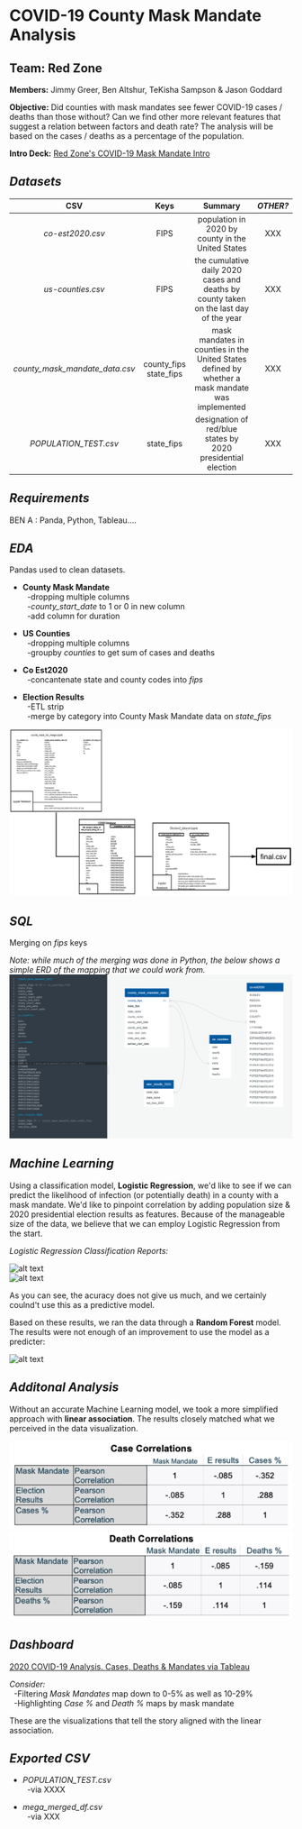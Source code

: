 # COVID-19 County Mask Mandate Analysis

## Team: Red Zone

**Members:** Jimmy Greer, Ben Altshur, TeKisha Sampson &amp; Jason Goddard


**Objective:** Did counties with mask mandates see fewer COVID-19 cases / deaths than those without?  Can we find other more relevant features that suggest a relation between factors and death rate?  The analysis will be based on the cases / deaths as a percentage of the population.  

**Intro Deck:** [Red Zone's COVID-19 Mask Mandate Intro](https://docs.google.com/presentation/d/16n0RSISNJ638HoVZlOlderMXyFtMTKz3fehBtG4oSqQ/edit#slide=id.p "Red Zone's COVID-19 Mask Mandate Intro") 

## ***Datasets***

| CSV | Keys | Summary | *OTHER?* | 
| :---: | :---: | :---: | :---: | 
| *co-est2020.csv* | FIPS | population in 2020 by county in the United States | XXX | 
| *us-counties.csv* | FIPS | the cumulative daily 2020 cases and deaths by county taken on the last day of the year | XXX | 
| *county_mask_mandate_data.csv* | county_fips state_fips | mask mandates in counties in the United States defined by whether a mask mandate was implemented | XXX | 
| *POPULATION_TEST.csv* | state_fips | designation of red/blue states by 2020 presidential election | XXX | 


## ***Requirements***

BEN A : Panda, Python, Tableau.... 

## ***EDA***
Pandas used to clean datasets.

- **County Mask Mandate** <br>
&nbsp;&nbsp;-dropping multiple columns <br>
&nbsp;&nbsp;-*county_start_date* to 1 or 0 in new column <br>
&nbsp;&nbsp;-add column for duration 

- **US Counties** <br>
&nbsp;&nbsp;-dropping multiple columns <br>
&nbsp;&nbsp;-groupby *counties* to get sum of cases and deaths

- **Co Est2020** <br>
&nbsp;&nbsp;-concantenate state and county codes into *fips*


- **Election Results** <br>
&nbsp;&nbsp;-ETL strip <br>
&nbsp;&nbsp;-merge by category into County Mask Mandate data on *state_fips*

![alt_text](https://github.com/Jimmygjr10/Covid19_Mask_Mandate/blob/READ.ME/Resources/FlowChart.png)

## ***SQL***

Merging on *fips* keys

*Note: while much of the merging was done in Python, the below shows a simple ERD of the mapping that we could work from.*  
![alt text](https://github.com/Jimmygjr10/Covid19_Mask_Mandate/blob/main/database_covid_rev2.png)

## ***Machine Learning***
Using a classification model, **Logistic Regression**, we'd like to see if we can predict the likelihood of infection (or potentially death) in a county with a mask mandate.  We'd like to pinpoint correlation by adding population size & 2020 presidential election results as features.  Because of the manageable size of the data, we believe that we can employ Logistic Regression from the start.  

*Logistic Regression Classification Reports:* <br>

![alt text]() <br>
![alt text]() <br>

As you can see, the acuracy does not give us much, and we certainly coulnd't use this as a predictive model.  

Based on these results, we ran the data through a **Random Forest** model.  The results were not enough of an improvement to use the model as a predicter:

![alt text]()

## ***Additonal Analysis***
Without an accurate Machine Learning model, we took a more simplified approach with **linear association**.  The results closely matched what we perceived in the data visualization.  

![alt text](https://github.com/Jimmygjr10/Covid19_Mask_Mandate/blob/READ.ME/Resources/CaseCorr.png)
![alt text](https://github.com/Jimmygjr10/Covid19_Mask_Mandate/blob/READ.ME/Resources/DeathCorr.png)

## ***Dashboard***

[2020 COVID-19 Analysis.  Cases, Deaths & Mandates via Tableau](https://public.tableau.com/app/profile/jason.goddard/viz/COVID-19MaskMandateFP/Story1?publish=yes "Red Zone's COVID-19 Mask Mandate Intro")

*Consider:* <br>
&nbsp;&nbsp;-Filtering *Mask Mandates* map down to 0-5% as well as 10-29% <br>
&nbsp;&nbsp;-Highlighting *Case %* and *Death %* maps by mask mandate  <br>

These are the visualizations that tell the story aligned with the linear association.  

## ***Exported CSV***
- *POPULATION_TEST.csv* <br>
&nbsp;&nbsp;-via XXXX <br>

- *mega_merged_df.csv* <br>
&nbsp;&nbsp;-via XXX 
